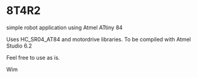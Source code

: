 # 8T4R2
simple robot application using Atmel ATtiny 84

Uses HC_SR04_AT84 and motordrive libraries.
To be compiled with Atmel Studio 6.2

Feel free to use as is.

Wim
